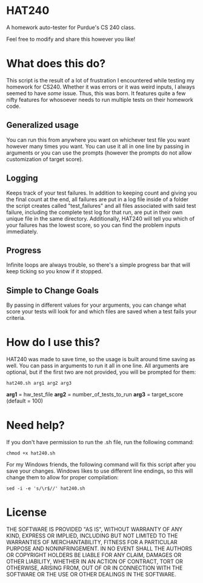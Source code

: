 # HAT240
A homework auto-tester for Purdue's CS 240 class.

Feel free to modify and share this however you like!

# What does this do?

This script is the result of a lot of frustration I encountered while testing my homework for CS240. Whether it was errors or it was weird inputs, I always seemed to have *some* issue. Thus, this was born. It features quite a few nifty features for whosoever needs to run multiple tests on their homework code.

## Generalized usage
You can run this from anywhere you want on whichever test file you want however many times you want. You can use it all in one line by passing in arguments or you can use the prompts (however the prompts do not allow customization of target score).

## Logging
Keeps track of your test failures. In addition to keeping count and giving you the final count at the end, all failures are put in a log file inside of a folder the script creates called "test_failures" and all files associated with said test failure, including the complete test log for that run, are put in their own unique file in the same directory. Additionally, HAT240 will tell you which of your failures has the lowest score, so you can find the problem inputs immediately.

## Progress
Infinite loops are always trouble, so there's a simple progress bar that will keep ticking so you know if it stopped.

## Simple to Change Goals
By passing in different values for your arguments, you can change what score your tests will look for and which files are saved when a test fails your criteria.

# How do I use this?

HAT240 was made to save time, so the usage is built around time saving as well. You can pass in arguments to run it all in one line. All arguments are optional, but if the first two are not provided, you will be prompted for them:

```hat240.sh arg1 arg2 arg3```

**arg1** = hw_test_file
**arg2** = number_of_tests_to_run
**arg3** = target_score (default = 100)

# Need help?
If you don't have permission to run the .sh file, run the following command:

```chmod +x hat240.sh```

For my Windows friends, the following command will fix this script after you save your changes. Windows likes to use different line endings, so this will change them to allow for proper compilation:

```sed -i -e 's/\r$//' hat240.sh```

# License

THE SOFTWARE IS PROVIDED "AS IS", WITHOUT WARRANTY OF ANY KIND, EXPRESS OR IMPLIED, INCLUDING BUT NOT LIMITED TO THE WARRANTIES OF MERCHANTABILITY, FITNESS FOR A PARTICULAR PURPOSE AND NONINFRINGEMENT. IN NO EVENT SHALL THE AUTHORS OR COPYRIGHT HOLDERS BE LIABLE FOR ANY CLAIM, DAMAGES OR OTHER LIABILITY, WHETHER IN AN ACTION OF CONTRACT, TORT OR OTHERWISE, ARISING FROM, OUT OF OR IN CONNECTION WITH THE SOFTWARE OR THE USE OR OTHER DEALINGS IN THE SOFTWARE.

